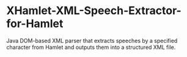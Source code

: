 # XHamlet-XML-Speech-Extractor-for-Hamlet
Java DOM-based XML parser that extracts speeches by a specified character from Hamlet and outputs them into a structured XML file.
